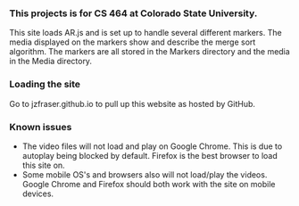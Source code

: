 ### This projects is for CS 464 at Colorado State University.

This site loads AR.js and is set up to handle several different markers. The media displayed on the markers show and describe the merge sort algorithm.
The markers are all stored in the Markers directory and the media in the Media directory.

### Loading the site

Go to jzfraser.github.io to pull up this website as hosted by GitHub.

### Known issues
* The video files will not load and play on Google Chrome. This is due to autoplay being blocked by default. Firefox is the best browser to load this site on.
* Some mobile OS's and browsers also will not load/play the videos. Google Chrome and Firefox should both work with the site on mobile devices.
